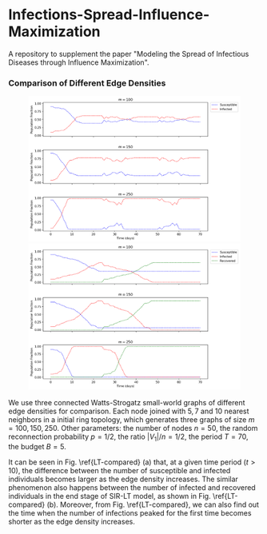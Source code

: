 # Infections-Spread-Influence-Maximization
A repository to supplement the paper "Modeling the Spread of Infectious Diseases through Influence Maximization".

### Comparison of Different Edge Densities

<figure class="half">    
<img src="https://github.com/omegayao/Infections-Spread-Influence-Maximization/blob/main/Figures/SIS_compared.png" alt="SIS-LT model"> <img src="https://github.com/omegayao/Infections-Spread-Influence-Maximization/blob/main/Figures/SIR_compared.png" alt="SIR-LT model">
</figure>



We use three connected Watts-Strogatz small-world graphs of different edge densities for comparison. Each node joined with $5,7$ and $10$ nearest neighbors in a initial ring topology, which generates three graphs of size $m =100, 150, 250$. Other parameters: the number of nodes $n = 50$, the random reconnection probability $p=1/2$, the ratio $|V_1|/n = 1/2$, the period $T=70$, the budget $B =5$. 

It can be seen in Fig. \ref{LT-compared} (a) that, at a given time period ($t>10$), the difference between the number of susceptible and infected individuals becomes larger as the edge density increases. The similar phenomenon also happens between the number of infected and recovered individuals in the end stage of SIR-LT model, as shown in Fig. \ref{LT-compared} (b). Moreover, from Fig. \ref{LT-compared}, we can also find out the time when the number of infections peaked for the first time becomes shorter as the edge density increases.
